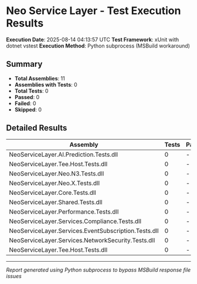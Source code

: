 # Neo Service Layer - Test Execution Results

**Execution Date**: 2025-08-14 04:13:57 UTC
**Test Framework**: xUnit with dotnet vstest
**Execution Method**: Python subprocess (MSBuild workaround)

## Summary

- **Total Assemblies**: 11
- **Assemblies with Tests**: 0
- **Total Tests**: 0
- **Passed**: 0
- **Failed**: 0
- **Skipped**: 0

## Detailed Results

| Assembly | Tests | Passed | Failed | Skipped | Duration | Status |
|----------|-------|--------|--------|---------|----------|--------|
| NeoServiceLayer.AI.Prediction.Tests.dll | 0 | - | - | - | - | ⚠️ |
| NeoServiceLayer.Tee.Host.Tests.dll | 0 | - | - | - | - | ⚠️ |
| NeoServiceLayer.Neo.N3.Tests.dll | 0 | - | - | - | - | ⚠️ |
| NeoServiceLayer.Neo.X.Tests.dll | 0 | - | - | - | - | ⚠️ |
| NeoServiceLayer.Core.Tests.dll | 0 | - | - | - | - | ⚠️ |
| NeoServiceLayer.Shared.Tests.dll | 0 | - | - | - | - | ⚠️ |
| NeoServiceLayer.Performance.Tests.dll | 0 | - | - | - | - | ⚠️ |
| NeoServiceLayer.Services.Compliance.Tests.dll | 0 | - | - | - | - | ⚠️ |
| NeoServiceLayer.Services.EventSubscription.Tests.dll | 0 | - | - | - | - | ⚠️ |
| NeoServiceLayer.Services.NetworkSecurity.Tests.dll | 0 | - | - | - | - | ⚠️ |
| NeoServiceLayer.Tee.Host.Tests.dll | 0 | - | - | - | - | ⚠️ |

---
*Report generated using Python subprocess to bypass MSBuild response file issues*
